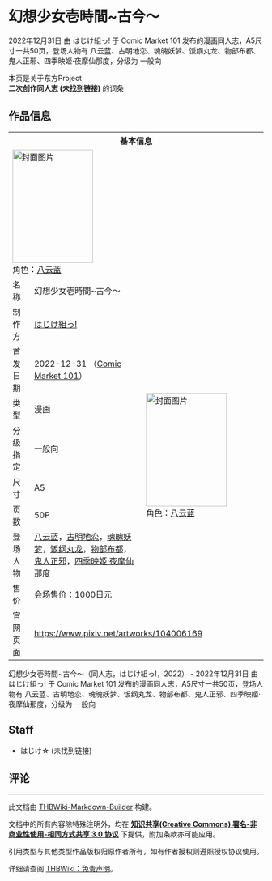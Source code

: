 # 幻想少女壱時間~古今～

<!-- source html: G:\repos\THBWiki-Markdown-Builder\THBWikiMarkdown\Temp\main\5\5a\ns0%3A%E5%B9%BB%E6%83%B3%E5%B0%91%E5%A5%B3%E5%A3%B1%E6%99%82%E9%96%93%7E%E5%8F%A4%E4%BB%8A%EF%BD%9E.html -->

2022年12月31日 由 はじけ組っ! 于 Comic Market 101 发布的漫画同人志，A5尺寸一共50页，登场人物有 八云蓝、古明地恋、魂魄妖梦、饭纲丸龙、物部布都、鬼人正邪、四季映姬·夜摩仙那度，分级为 一般向

本页是关于东方Project  
 **二次创作同人志 (未找到链接)** 的词条
## 作品信息

<table><tbody><tr><th colspan="3">基本信息</th></tr><tr><td class="cover-artwork-mobile" colspan="2"><a href="./文件-幻想少女壱時間~古今～封面.jpg.md" class="image" title="封面图片"><img alt="封面图片" src="https://upload.thwiki.cc/thumb/f/fb/%E5%B9%BB%E6%83%B3%E5%B0%91%E5%A5%B3%E5%A3%B1%E6%99%82%E9%96%93~%E5%8F%A4%E4%BB%8A%EF%BD%9E%E5%B0%81%E9%9D%A2.jpg/159px-%E5%B9%BB%E6%83%B3%E5%B0%91%E5%A5%B3%E5%A3%B1%E6%99%82%E9%96%93~%E5%8F%A4%E4%BB%8A%EF%BD%9E%E5%B0%81%E9%9D%A2.jpg" decoding="async" loading="lazy" width="159" height="224" srcset="https://upload.thwiki.cc/thumb/f/fb/%E5%B9%BB%E6%83%B3%E5%B0%91%E5%A5%B3%E5%A3%B1%E6%99%82%E9%96%93~%E5%8F%A4%E4%BB%8A%EF%BD%9E%E5%B0%81%E9%9D%A2.jpg/239px-%E5%B9%BB%E6%83%B3%E5%B0%91%E5%A5%B3%E5%A3%B1%E6%99%82%E9%96%93~%E5%8F%A4%E4%BB%8A%EF%BD%9E%E5%B0%81%E9%9D%A2.jpg 1.5x, https://upload.thwiki.cc/thumb/f/fb/%E5%B9%BB%E6%83%B3%E5%B0%91%E5%A5%B3%E5%A3%B1%E6%99%82%E9%96%93~%E5%8F%A4%E4%BB%8A%EF%BD%9E%E5%B0%81%E9%9D%A2.jpg/319px-%E5%B9%BB%E6%83%B3%E5%B0%91%E5%A5%B3%E5%A3%B1%E6%99%82%E9%96%93~%E5%8F%A4%E4%BB%8A%EF%BD%9E%E5%B0%81%E9%9D%A2.jpg 2x" data-file-width="720" data-file-height="1012"></a><div class="cover-char">角色：<a href="./八云蓝.md" title="八云蓝">八云蓝</a></div></td>
</tr><tr><td class="label">名称</td><td colspan="2"> 幻想少女壱時間~古今～ </td></tr><tr><td class="label">制作方</td><td><a href="./はじけ組っ!.md" title="はじけ組っ!">はじけ組っ!</a></td><td class="cover-artwork" rowspan="8" style="min-width:224px;"><a href="./文件-幻想少女壱時間~古今～封面.jpg.md" class="image" title="封面图片"><img alt="封面图片" src="https://upload.thwiki.cc/thumb/f/fb/%E5%B9%BB%E6%83%B3%E5%B0%91%E5%A5%B3%E5%A3%B1%E6%99%82%E9%96%93~%E5%8F%A4%E4%BB%8A%EF%BD%9E%E5%B0%81%E9%9D%A2.jpg/159px-%E5%B9%BB%E6%83%B3%E5%B0%91%E5%A5%B3%E5%A3%B1%E6%99%82%E9%96%93~%E5%8F%A4%E4%BB%8A%EF%BD%9E%E5%B0%81%E9%9D%A2.jpg" decoding="async" loading="lazy" width="159" height="224" srcset="https://upload.thwiki.cc/thumb/f/fb/%E5%B9%BB%E6%83%B3%E5%B0%91%E5%A5%B3%E5%A3%B1%E6%99%82%E9%96%93~%E5%8F%A4%E4%BB%8A%EF%BD%9E%E5%B0%81%E9%9D%A2.jpg/239px-%E5%B9%BB%E6%83%B3%E5%B0%91%E5%A5%B3%E5%A3%B1%E6%99%82%E9%96%93~%E5%8F%A4%E4%BB%8A%EF%BD%9E%E5%B0%81%E9%9D%A2.jpg 1.5x, https://upload.thwiki.cc/thumb/f/fb/%E5%B9%BB%E6%83%B3%E5%B0%91%E5%A5%B3%E5%A3%B1%E6%99%82%E9%96%93~%E5%8F%A4%E4%BB%8A%EF%BD%9E%E5%B0%81%E9%9D%A2.jpg/319px-%E5%B9%BB%E6%83%B3%E5%B0%91%E5%A5%B3%E5%A3%B1%E6%99%82%E9%96%93~%E5%8F%A4%E4%BB%8A%EF%BD%9E%E5%B0%81%E9%9D%A2.jpg 2x" data-file-width="720" data-file-height="1012"></a><div class="cover-char">角色：<a href="./八云蓝.md" title="八云蓝">八云蓝</a></div></td>
</tr><tr><td class="label">首发日期</td><td>2022-12-31&#160;（<a href="/展会作品列表?e=Comic+Market%23101">Comic Market 101</a>）</td></tr><tr><td class="label">类型</td><td>漫画</td></tr><tr><td class="label">分级指定</td><td>一般向</td></tr><tr><td class="label">尺寸</td><td>A5</td></tr><tr><td class="label">页数</td><td>50P</td></tr><tr><td class="label">登场人物</td><td><a href="./八云蓝.md" title="八云蓝">八云蓝</a>，<a href="./古明地恋.md" title="古明地恋">古明地恋</a>，<a href="./魂魄妖梦.md" title="魂魄妖梦">魂魄妖梦</a>，<a href="./饭纲丸龙.md" title="饭纲丸龙">饭纲丸龙</a>，<a href="./物部布都.md" title="物部布都">物部布都</a>，<a href="./鬼人正邪.md" title="鬼人正邪">鬼人正邪</a>，<a href="./四季映姬·夜摩仙那度.md" title="四季映姬·夜摩仙那度">四季映姬·夜摩仙那度</a></td></tr><tr><td class="label">售价</td><td>会场售价：1000日元</td></tr>
<tr><td class="label">官网页面</td><td colspan="2"><a rel="nofollow" class="external free" href="https://www.pixiv.net/artworks/104006169">https://www.pixiv.net/artworks/104006169</a></td></tr></tbody></table>

幻想少女壱時間~古今～（同人志，はじけ組っ!，2022） - 2022年12月31日 由 はじけ組っ! 于 Comic Market 101 发布的漫画同人志，A5尺寸一共50页，登场人物有 八云蓝、古明地恋、魂魄妖梦、饭纲丸龙、物部布都、鬼人正邪、四季映姬·夜摩仙那度，分级为 一般向
## Staff
- はじけ☆ (未找到链接)

## 评论




---

此文档由 [THBWiki-Markdown-Builder](https://github.com/Delsin-Yu/THBWiki-Markdown-Builder) 构建。

文档中的所有内容除特殊注明外，均在 [**知识共享(Creative Commons) 署名-非商业性使用-相同方式共享 3.0 协议**](https://creativecommons.org/licenses/by-sa/3.0/deed.zh-hans) 下提供，附加条款亦可能应用。

引用类型与其他类型作品版权归原作者所有，如有作者授权则遵照授权协议使用。

详细请查阅 [THBWiki：免责声明](https://thbwiki.cc/THBWiki:%E5%85%8D%E8%B4%A3%E5%A3%B0%E6%98%8E)。

